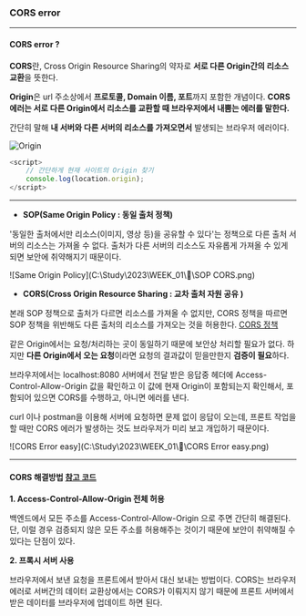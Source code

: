 ### CORS error

<hr>

#### CORS error ?

**CORS**란, Cross Origin Resource Sharing의 약자로 **서로 다른 Origin간의 리소스 교환**을 뜻한다.

**Origin**은 url 주소상에서 **프로토콜, Domain 이름, 포트**까지 포함한 개념이다. **CORS 에러는 서로 다른 Origin에서 리소스를 교환할 때 브라우저에서 내뿜는 에러를 말한다.**

간단히 말해 **내 서버와 다른 서버의 리소스를 가져오면서** 발생되는 브라우저 에러이다.

![Origin](C:\Study\2023\WEEK_01\🍇\Origin.PNG)

```javascript
<script>
    // 간단하게 현재 사이트의 Origin 찾기 
	console.log(location.origin);
</script>
```

<hr>

* **SOP(Same Origin Policy : 동일 출처 정책)**

'동일한 출처에서만 리소스(이미지, 영상 등)을 공유할 수 있다'는 정책으로 다른 출처 서버의 리소스는 가져올 수 없다. 출처가 다른 서버의 리소스도 자유롭게 가져올 수 있게 되면 보안에 취약해지기 때문이다.

![Same Origin Policy](C:\Study\2023\WEEK_01\🍇\SOP CORS.png)



* **CORS(Cross Origin Resource Sharing : 교차 출처 자원 공유 )**

본래 SOP 정책으로 출처가 다르면 리소스를 가져올 수 없지만, CORS 정책을 따르면 SOP 정책을 위반해도 다른 출처의 리소스를 가져오는 것을 허용한다. [CORS 정책](https://inpa.tistory.com/entry/WEB-%F0%9F%93%9A-CORS-%F0%9F%92%AF-%EC%A0%95%EB%A6%AC-%ED%95%B4%EA%B2%B0-%EB%B0%A9%EB%B2%95-%F0%9F%91%8F)



같은 Origin에서는 요청/처리하는 곳이 동일하기 때문에 보안상 처리할 필요가 없다. 하지만 **다른 Origin에서 오는 요청**이라면 요청의 결과값이 믿을만한지 **검증이 필요**하다.

브라우저에서는 localhost:8080 서버에서 전달 받은 응답중 헤더에 Access-Control-Allow-Origin 값을 확인하고 이 값에 현재 Origin이 포함되는지 확인해서, 포함되어 있으면 CORS를 수행하고, 아니면 에러를 낸다.

curl 이나 postman을 이용해 서버에 요청하면 문제 없이 응답이 오는데, 프론트 작업을 할 때만 CORS 에러가 발생하는 것도 브라우저가 미리 보고 개입하기 때문이다. 

![CORS Error easy](C:\Study\2023\WEEK_01\🍇\CORS Error easy.png)

<hr>

#### CORS 해결방법  [참고 코드](https://selfish-developer.com/entry/%EC%A7%80%EA%B8%8B%EC%A7%80%EA%B8%8B%ED%95%9C-CORS-error-%EC%9D%B4%EC%A0%9C-%EC%A0%9C%EB%8C%80%EB%A1%9C-%EA%B3%B5%EB%B6%80%ED%95%B4%EB%B3%B4%EC%9E%90)

**1. Access-Control-Allow-Origin 전체 허용**

백엔드에서 모든 주소를 Access-Control-Allow-Origin 으로 주면 간단히 해결된다. 단, 이럴 경우 검증되지 않은 모든 주소를 허용해주는 것이기 때문에 보안이 취약해질 수 있다는 단점이 있다.



**2. 프록시 서버 사용**

브라우저에서 보낸 요청을 프론트에서 받아서 대신 보내는 방법이다. CORS는 브라우저 에러로 서버간의 데이터 교환상에서는 CORS가 이뤄지지 않기 때문에 프론트 서버에서 받은 데이터를 브라우저에 업데이트 하면 된다. 